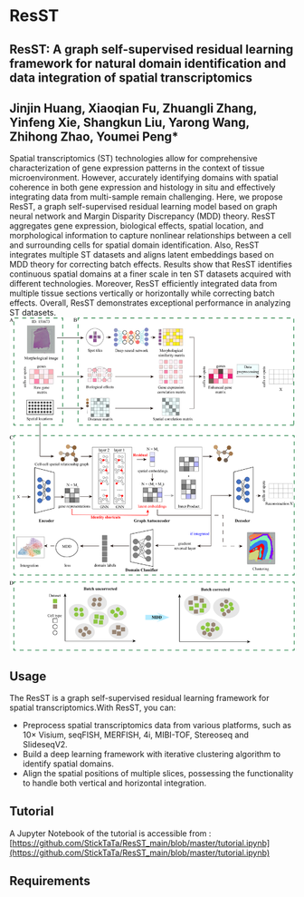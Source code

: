 # ResST

## ResST: A graph self-supervised residual learning framework for natural domain identification and data integration of spatial transcriptomics

## Jinjin Huang, Xiaoqian Fu, Zhuangli Zhang, Yinfeng Xie, Shangkun Liu, Yarong Wang, Zhihong Zhao, Youmei Peng*

Spatial transcriptomics (ST) technologies allow for comprehensive characterization of gene expression patterns in the context of tissue microenvironment. However, accurately identifying domains with spatial coherence in both gene expression and histology in situ and effectively integrating data from multi-sample remain challenging. Here, we propose ResST, a graph self-supervised residual learning model based on graph neural network and Margin Disparity Discrepancy (MDD) theory. ResST aggregates gene expression, biological effects, spatial location, and morphological information to capture nonlinear relationships between a cell and surrounding cells for spatial domain identification. Also, ResST integrates multiple ST datasets and aligns latent embeddings based on MDD theory for correcting batch effects. Results show that ResST identifies continuous spatial domains at a finer scale in ten ST datasets acquired with different technologies. Moreover, ResST efficiently integrated data from multiple tissue sections vertically or horizontally while correcting batch effects. Overall, ResST demonstrates exceptional performance in analyzing ST datasets.
![本地路径](fig/Figure_1.png)
## Usage

The ResST is a graph self-supervised residual learning framework for spatial transcriptomics.With ResST, you can:
- Preprocess spatial transcriptomics data from various platforms, such as 10× Visium, seqFISH, MERFISH, 4i, MIBI-TOF, Stereoseq and SlideseqV2.
- Build a deep learning framework with iterative clustering algorithm to identify spatial domains.
- Align the spatial positions of multiple slices, possessing the functionality to handle both vertical and horizontal integration.
## Tutorial

A Jupyter Notebook of the tutorial is accessible from :
[https://github.com/StickTaTa/ResST_main/blob/master/tutorial.ipynb](https://github.com/StickTaTa/ResST_main/blob/master/tutorial.ipynb)
## Requirements

